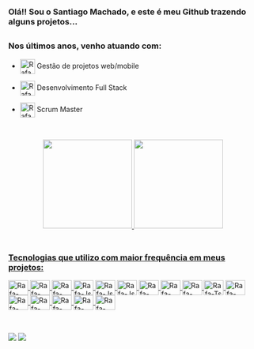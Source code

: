 ### Olá!! Sou o Santiago Machado, e este é meu Github trazendo alguns projetos...

##

### Nos últimos anos, venho atuando com:
- <img align="center" alt="Rafa-HTML" height="30" width="30" src="https://img.icons8.com/external-prettycons-flat-prettycons/47/000000/external-web-web-and-seo-prettycons-flat-prettycons.png"> Gestão de projetos web/mobile
- <img align="center" alt="Rafa-HTML" height="30" width="30" src="https://img.icons8.com/fluency/48/000000/code.png"> Desenvolvimento Full Stack
- <img align="center" alt="Rafa-HTML" height="30" width="30" src="https://img.icons8.com/color/48/000000/trello.png"> Scrum Master

  <br>

<div align="center">
  <a href="https://github.com/santiagomachadoweb">
  <img height="180em" src="https://github-readme-stats.vercel.app/api?username=santiagomachadoweb&show_icons=true&theme=dracula&include_all_commits=true&count_private=true"/>
  <img height="180em" src="https://github-readme-stats.vercel.app/api/top-langs/?username=santiagomachadoweb&layout=compact&langs_count=7&theme=dracula"/>
</div>

<div style="display: inline_block"><br>
  <link rel = "stylesheet" href = "https://cdn.jsdelivr.net/gh/devicons/devicon@v2.14.0/devicon.min.css">
  <i class = "devicon-bootstrap-plain colored "> </i>
  <i class="devicon-angularjs-plain"></i>
  <link rel="stylesheet" href="https://cdn.jsdelivr.net/gh/devicons/devicon@v2.14.0/devicon.min.css">


##
  
  ### Tecnologias que utilizo com maior frequência em meus projetos:
  <img align="center" alt="Rafa-HTML" height="30" width="40" src="https://cdn.jsdelivr.net/gh/devicons/devicon/icons/vscode/vscode-original.svg">
  <img align="center" alt="Rafa-HTML" height="30" width="40" src="https://cdn.jsdelivr.net/gh/devicons/devicon/icons/html5/html5-plain.svg">
  <img align="center" alt="Rafa-CSS" height="30" width="40" src="https://cdn.jsdelivr.net/gh/devicons/devicon/icons/css3/css3-plain.svg">
  <img align="center" alt="Rafa-Js" height="30" width="40" src="https://cdn.jsdelivr.net/gh/devicons/devicon/icons/javascript/javascript-plain.svg">
  <img align="center" alt="Rafa-Js" height="30" width="40" src="https://cdn.jsdelivr.net/gh/devicons/devicon/icons/typescript/typescript-plain.svg">
  <img align="center" alt="Rafa-Js" height="30" width="40" src="https://cdn.jsdelivr.net/gh/devicons/devicon/icons/nodejs/nodejs-plain.svg">
  <img align="center" alt="Rafa-HTML" height="30" width="40" img src = "https://cdn.jsdelivr.net/gh/devicons/devicon/icons/angularjs/angularjs-plain.svg" />
  <img align="center" alt="Rafa-HTML" height="30" width="40" img src = "https://cdn.jsdelivr.net/gh/devicons/devicon/icons/laravel/laravel-plain.svg" />
  <img align="center" alt="Rafa-HTML" height="30"width="40" img src ="https://cdn.jsdelivr.net/gh/devicons/devicon/icons/bootstrap/bootstrap-plain.svg" />
  <img align="center" alt="Rafa-Ts" height="30" width="40" src="https://cdn.jsdelivr.net/gh/devicons/devicon/icons/php/php-plain.svg">
  <img align="center" alt="Rafa-Csharp" height="30" width="40" src="https://cdn.jsdelivr.net/gh/devicons/devicon/icons/java/java-original.svg">
  <img align="center" alt="Rafa-Python" height="30" width="40" src="https://cdn.jsdelivr.net/gh/devicons/devicon/icons/python/python-original.svg">
  <img align="center" alt="Rafa-Csharp" height="30" width="40" src="https://cdn.jsdelivr.net/gh/devicons/devicon/icons/csharp/csharp-plain.svg">
  <img align="center" alt="Rafa-React" height="30" width="40" src="https://cdn.jsdelivr.net/gh/devicons/devicon/icons/react/react-original.svg">
  <img align="center" alt="Rafa-Csharp" height="30" width="40" src="https://cdn.jsdelivr.net/gh/devicons/devicon/icons/mysql/mysql-original.svg">
  <img align="center" alt="Rafa-Csharp" height="30" width="40" src="https://cdn.jsdelivr.net/gh/devicons/devicon/icons/mongodb/mongodb-plain.svg">
  </div>
  
  
##
  
  <br>
  
<div> 
  <a href="https://instagram.com/santiagoonline" target="_blank"><img src="https://img.shields.io/badge/-Instagram-%23E4405F?style=for-the-badge&logo=instagram&logoColor=white" target="_blank"></a> 
  <a href = "mailto:santiagoweb10@gmail.com"><img src="https://img.shields.io/badge/Gmail-D14836?style=for-the-badge&logo=gmail&logoColor=white" target="_blank"></a>
  
  
